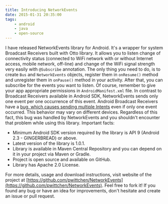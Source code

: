 ```yaml
---
title: Introducing NetworkEvents
date: 2015-01-31 20:35:00
tags:
	- android
	- java
	- open-source
---
```


I have released NetworkEvents library for Android. It's a wrapper for system Broadcast Receivers built with Otto library. It allows you to listen change of connectivity status (connected to WiFi network with or without Internet access, mobile network, off-line) and change of the WiFi signal strength very easily with `@Subscribe` annotation. The only thing you need to do, is to create `Bus` and `NetworkEvents` objects, register them in `onResume()` method and unregister them in `onPause()` method in your activity. After that, you can subscribe for the events you want to listen. Of course, remember to give your app appropriate permissions in `AndroidManifest.xml` file. In contrast to Broadcast Receivers available in Android SDK, NetworkEvents sends only one event per one occurrence of this event. Android Broadcast Receivers have a [bug, which causes sending multiple Intents](http://stackoverflow.com/questions/8412714/broadcastreceiver-receives-multiple-identical-messages-for-one-event) even if only one event occurred. This behavior may vary on different devices. Regardless of this fact, this bug was handled by NetworkEvents and you shouldn't encounter that problem while using this library. Important facts:

*   Minimum Android SDK version required by the library is API 9 (Android 2.3 - GINGERBREAD) or above.
*   Latest version of the library is 1.0.1.
*   Library is available in Maven Central Repository and you can depend on it in your project via Maven or Gradle.
*   Project is open source and available on GitHub.
*   Library has Apache 2.0 License.

For more details, usage and download instructions, visit website of the project at [https://github.com/pwittchen/NetworkEvents](https://github.com/pwittchen/NetworkEvents). Feel free to fork it! If you found any bug or have an idea for improvements, don't hesitate and create an issue or pull request.
